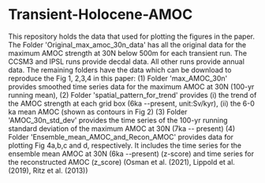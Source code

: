 # Transient-Holocene-AMOC
This repository holds the data that used for plotting the figures in the paper. 
The Folder 'Original_max_amoc_30n_data' has all the original data for the maximum AMOC strength at 30N below 500m for each transient run. The CCSM3 and IPSL runs provide decdal data. All other runs provide annual data.
The remaining folders have the data which can be download to reproduce the Fig 1, 2,3,4 in this paper: 
(1) Folder 'max_AMOC_30n' provides smoothed time series data for the maximum AMOC at 30N (100-yr running mean), 
(2) Folder 'spatial_pattern_for_trend' provides (i) the trend of the AMOC strength at each grid box (6ka --present, unit:Sv/kyr), (ii) the 6-0 ka mean AMOC (shown as contours in Fig 2)
(3) Folder 'AMOC_30n_std_dev' provides the time series of the 100-yr running standard deviation of the maximum AMOC at 30N (7ka -- present) 
(4) Folder 'Ensemble_mean_AMOC_and_Recon_AMOC' provides data for plotting Fig 4a,b,c and d, respectively. It includes the time series for the ensemble mean AMOC at 30N (6ka --present) (z-score) and time series for the reconstructed AMOC (z_score) (Osman et al. (2021), Lippold et al. (2019), Ritz et al. (2013))
